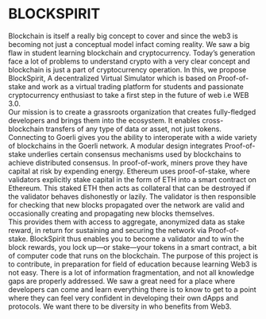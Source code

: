 # BLOCKSPIRIT

<p>Blockchain is itself a really big concept to cover and since the web3 is becoming not just a conceptual model infact coming reality. We saw a big flaw in student learning blockchain and cryptocurrency. Today’s generation face a lot of problems to understand crypto with a very clear concept and blockchain is just a part of cryptocurrency operation. In this, we propose BlockSpirit, A decentralized Virtual Simulator which is based on Proof-of-stake and work as a virtual trading platform for students and passionate cryptocurrency enthusiast to take a first step in the future of web i.e WEB 3.0.
  <br>
Our mission is to create a grassroots organization that creates fully-fledged developers and brings them into the ecosystem. It enables cross-blockchain transfers of any type of data or asset, not just tokens. Connecting to Goerli gives you the ability to interoperate with a wide variety of blockchains in the Goerli network.
A modular design integrates Proof-of-stake underlies certain consensus mechanisms used by blockchains to achieve distributed consensus. In proof-of-work, miners prove they have capital at risk by expending energy. Ethereum uses proof-of-stake, where validators explicitly stake capital in the form of ETH into a smart contract on Ethereum. This staked ETH then acts as collateral that can be destroyed if the validator behaves dishonestly or lazily. The validator is then responsible for checking that new blocks propagated over the network are valid and occasionally creating and propagating new blocks themselves.
  <br>
This provides them with access to aggregate, anonymized data as stake reward, in return for sustaining and securing the network via Proof-of-stake. BlockSpirit thus enables you to become a validator and to win the block rewards, you lock up—or stake—your tokens in a smart contract, a bit of computer code that runs on the blockchain.
The purpose of this project is to contribute, in preparation for field of education because learning Web3 is not easy. There is a lot of information fragmentation, and not all knowledge gaps are properly addressed. We saw a great need for a place where developers can come and learn everything there is to know to get to a point where they can feel very confident in developing their own dApps and protocols. We want there to be diversity in who benefits from Web3. 
</p>
